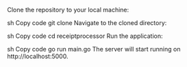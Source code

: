 Clone the repository to your local machine:

sh
Copy code
git clone <repository-url>
Navigate to the cloned directory:

sh
Copy code
cd receiptprocessor
Run the application:

sh
Copy code
go run main.go
The server will start running on http://localhost:5000.
